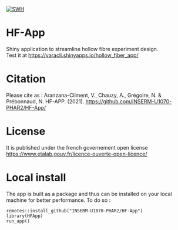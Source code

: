 [![SWH](https://archive.softwareheritage.org/badge/origin/https://github.com/INSERM-U1070-PHAR2/HF-App/)](https://archive.softwareheritage.org/browse/origin/?origin_url=https://github.com/INSERM-U1070-PHAR2/HF-App)

# HF-App
Shiny application to streamline hollow fibre experiment design.  
Test it at https://varacli.shinyapps.io/hollow_fiber_app/

# Citation
Please cite as :
Aranzana-Climent, V., Chauzy, A., Grégoire, N. & Prébonnaud, N. HF-APP. (2021). <https://github.com/INSERM-U1070-PHAR2/HF-App/>

# License
It is published under the french governement open license 
https://www.etalab.gouv.fr/licence-ouverte-open-licence/ 

# Local install

The app is built as a package and thus can be installed on your local machine 
for better performance. To do so :

```
remotes::install_github("INSERM-U1070-PHAR2/HF-App")
library(HFApp)
run_app()
```